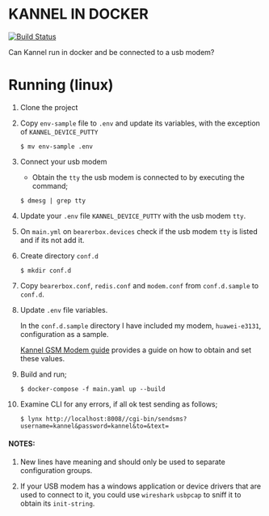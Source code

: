 # KANNEL IN DOCKER
[![Build Status](https://travis-ci.org/ngendah/kannel-docker.svg?branch=master)](https://travis-ci.org/ngendah/kannel-docker)

Can Kannel run in docker and be connected to a usb modem?

# Running (linux)

1. Clone the project

2. Copy `env-sample` file to `.env` and update its variables, with the exception of `KANNEL_DEVICE_PUTTY`
    ```
    $ mv env-sample .env
    ```

3. Connect your usb modem

    * Obtain the `tty` the usb modem is connected to by executing the command;
    
    ```
    $ dmesg | grep tty
    ```
    
4. Update your `.env` file `KANNEL_DEVICE_PUTTY` with the usb modem `tty`.

5. On `main.yml` on `bearerbox.devices` check if the usb modem `tty` is listed and if its not add it.

6. Create directory `conf.d`
    ```
    $ mkdir conf.d
    ```

7. Copy `bearerbox.conf`, `redis.conf` and `modem.conf` from `conf.d.sample` to `conf.d`.

8. Update `.env` file variables.
    
    In the `conf.d.sample` directory I have included my modem, `huawei-e3131`,  configuration as a sample.
    
    [Kannel GSM Modem guide](https://www.kannel.org/download/kannel-userguide-snapshot/userguide.html#sms-gateway) provides a guide on how to obtain and set these values.

9. Build and run;
    ```
    $ docker-compose -f main.yaml up --build
    ```
    
10. Examine CLI for any errors, if all ok test sending as follows;
    ```
    $ lynx http://localhost:8008//cgi-bin/sendsms?username=kannel&password=kannel&to=&text=
    ```
    
#### NOTES:
1. New lines have meaning and should only be used to separate configuration groups.

2. If your USB modem has a windows application or device drivers that are used to connect to it, you could use `wireshark` `usbpcap` to sniff it to obtain its `init-string`.
